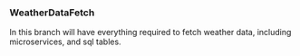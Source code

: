 ### WeatherDataFetch

In this branch will have everything required to fetch weather data, including microservices, and sql tables.
